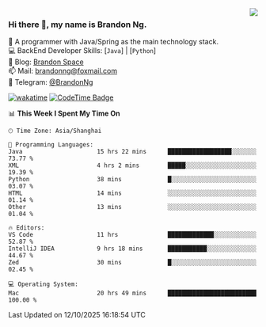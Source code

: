<img  align="right" src="https://github-readme-stats-brandon0824.vercel.app/api/top-langs/?username=brandon0824&layout=compact">

### Hi there 👋, my name is Brandon Ng.

🌱 A programmer with Java/Spring as the main technology stack.  
💻 BackEnd Developer Skills: [`Java`] | [`Python`]  
📝 Blog: [Brandon Space](https://blog.brandonng.cc)  
📫 Mail: brandonng@foxmail.com  
📰 Telegram: [@BrandonNg](https://t.me/BrandonNg24)  

[![wakatime](https://wakatime.com/badge/user/940cafbf-f9d5-4b24-9a07-19bb072f52bb.svg)](https://wakatime.com/@940cafbf-f9d5-4b24-9a07-19bb072f52bb)
[![CodeTime Badge](https://shields.jannchie.com/endpoint?style=plastic&color=&url=https%3A%2F%2Fapi.codetime.dev%2Fv3%2Fusers%2Fshield%3Fuid%3D128%26minutes%3D10080)](https://codetime.dev)

<!--START_SECTION:waka-->
📊 **This Week I Spent My Time On** 

```text
🕑︎ Time Zone: Asia/Shanghai

💬 Programming Languages: 
Java                     15 hrs 22 mins      ██████████████████░░░░░░░   73.77 % 
XML                      4 hrs 2 mins        █████░░░░░░░░░░░░░░░░░░░░   19.39 % 
Python                   38 mins             █░░░░░░░░░░░░░░░░░░░░░░░░   03.07 % 
HTML                     14 mins             ░░░░░░░░░░░░░░░░░░░░░░░░░   01.14 % 
Other                    13 mins             ░░░░░░░░░░░░░░░░░░░░░░░░░   01.04 % 

🔥 Editors: 
VS Code                  11 hrs              █████████████░░░░░░░░░░░░   52.87 % 
IntelliJ IDEA            9 hrs 18 mins       ███████████░░░░░░░░░░░░░░   44.67 % 
Zed                      30 mins             █░░░░░░░░░░░░░░░░░░░░░░░░   02.45 % 

💻 Operating System: 
Mac                      20 hrs 49 mins      █████████████████████████   100.00 % 
```


 Last Updated on 12/10/2025 16:18:54 UTC
<!--END_SECTION:waka-->
